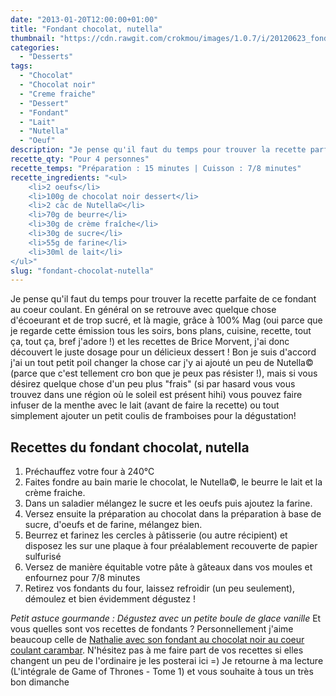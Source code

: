 ```yaml
---
date: "2013-01-20T12:00:00+01:00"
title: "Fondant chocolat, nutella"
thumbnail: "https://cdn.rawgit.com/crokmou/images/1.0.7/i/20120623_fondant_coeur_coulant_chocolat_noir_nutella_0033.jpg"
categories:
  - "Desserts"
tags:
  - "Chocolat"
  - "Chocolat noir"
  - "Creme fraiche"
  - "Dessert"
  - "Fondant"
  - "Lait"
  - "Nutella"
  - "Oeuf"
description: "Je pense qu'il faut du temps pour trouver la recette parfaite de ce fondant au coeur coulant. En général on se retrouve avec quelque chose d'écoeurant..."
recette_qty: "Pour 4 personnes"
recette_temps: "Préparation : 15 minutes | Cuisson : 7/8 minutes"
recette_ingredients: "<ul>
 	<li>2 oeufs</li>
 	<li>100g de chocolat noir dessert</li>
 	<li>2 càc de Nutella©</li>
 	<li>70g de beurre</li>
 	<li>30g de crème fraîche</li>
 	<li>30g de sucre</li>
 	<li>55g de farine</li>
 	<li>30ml de lait</li>
</ul>"
slug: "fondant-chocolat-nutella"
---
```


Je pense qu'il faut du temps pour trouver la recette parfaite de ce fondant au coeur coulant. En général on se retrouve avec quelque chose d'écoeurant et de trop sucré, et là magie, grâce à 100% Mag (oui parce que je regarde cette émission tous les soirs, bons plans, cuisine, recette, tout ça, tout ça, bref j'adore !) et les recettes de Brice Morvent, j'ai donc découvert le juste dosage pour un délicieux dessert ! Bon je suis d'accord j'ai un tout petit poil changer la chose car j'y ai ajouté un peu de Nutella© (parce que c'est tellement cro bon que je peux pas résister !), mais si vous désirez quelque chose d'un peu plus "frais" (si par hasard vous vous trouvez dans une région où le soleil est présent hihi) vous pouvez faire infuser de la menthe avec le lait (avant de faire la recette) ou tout simplement ajouter un petit coulis de framboises pour la dégustation!

## **Recettes du fondant chocolat, nutella**

1.  Préchauffez votre four à 240°C
2.  Faites fondre au bain marie le chocolat, le Nutella©, le beurre le lait et la crème fraiche.
3.  Dans un saladier mélangez le sucre et les oeufs puis ajoutez la farine.
4.  Versez ensuite la préparation au chocolat dans la préparation à base de sucre, d'oeufs et de farine, mélangez bien.
5.  Beurrez et farinez les cercles à pâtisserie (ou autre récipient) et disposez les sur une plaque à four préalablement recouverte de papier sulfurisé
6.  Versez de manière équitable votre pâte à gâteaux dans vos moules et enfournez pour 7/8 minutes
7.  Retirez vos fondants du four, laissez refroidir (un peu seulement), démoulez et bien évidemment dégustez !

_Petit astuce gourmande : Dégustez avec un petite boule de glace vanille_ Et vous quelles sont vos recettes de fondants ? Personnellement j'aime beaucoup celle de [Nathalie avec son fondant au chocolat noir au coeur coulant carambar](http://www.lacuisinedenathalie.com/article-fondant-au-chocolat-noir-coeur-carambars-recette-facile-102399906.html). N'hésitez pas à me faire part de vos recettes si elles changent un peu de l'ordinaire je les posterai ici =) Je retourne à ma lecture (L'intégrale de Game of Thrones - Tome 1) et vous souhaite à tous un très bon dimanche